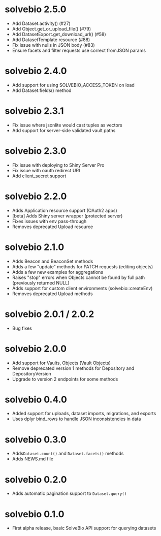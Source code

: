 # solvebio 2.5.0

* Add Dataset.activity() (#27)
* Add Object.get_or_upload_file() (#79)
* Add DatasetExport.get_download_url() (#58)
* Add DatasetTemplate resource (#88)
* Fix issue with nulls in JSON body (#83)
* Ensure facets and filter requests use correct fromJSON params


# solvebio 2.4.0

* Add support for using SOLVEBIO_ACCESS_TOKEN on load
* Add Dataset.fields() method


# solvebio 2.3.1

* Fix issue where jsonlite would cast tuples as vectors
* Add support for server-side validated vault paths


# solvebio 2.3.0

* Fix issue with deploying to Shiny Server Pro
* Fix issue with oauth redirect URI
* Add client_secret support


# solvebio 2.2.0

* Adds Application resource support (OAuth2 apps)
* [beta] Adds Shiny server wrapper (protected server)
* Fixes issues with env pass-through
* Removes deprecated Upload resource


# solvebio 2.1.0

* Adds Beacon and BeaconSet methods
* Adds a few "update" methods for PATCH requests (editing objects)
* Adds a few new examples for aggregations
* Raises "stop" errors when Objects cannot be found by full path (previously returned NULL)
* Adds support for custom client environments (solvebio::createEnv)
* Removes deprecated Upload methods


# solvebio 2.0.1 / 2.0.2

* Bug fixes 


# solvebio 2.0.0

* Add support for Vaults, Objects (Vault Objects)
* Remove deprecated version 1 methods for Depository and DepositoryVersion
* Upgrade to version 2 endpoints for some methods


# solvebio 0.4.0

* Added support for uploads, dataset imports, migrations, and exports
* Uses dplyr bind_rows to handle JSON inconsistencies in data


# solvebio 0.3.0

* Adds`Dataset.count()` and `Dataset.facets()` methods
* Adds NEWS.md file


# solvebio 0.2.0

* Adds automatic pagination support to `Dataset.query()`


# solvebio 0.1.0

* First alpha release, basic SolveBio API support for querying datasets
